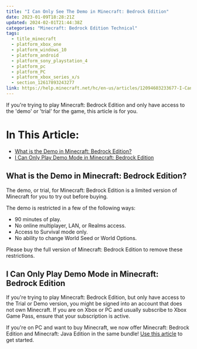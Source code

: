 ```yaml
---
title: "I Can Only See The Demo in Minecraft: Bedrock Edition"
date: 2023-01-09T18:28:21Z
updated: 2024-02-01T21:44:38Z
categories: "Minecraft: Bedrock Edition Technical"
tags:
  - title_minecraft
  - platform_xbox_one
  - platform_windows_10
  - platform_android
  - platform_sony_playstation_4
  - platform_pc
  - platform_PC
  - platform_xbox_series_x/s
  - section_12617893243277
link: https://help.minecraft.net/hc/en-us/articles/12094603233677-I-Can-Only-See-The-Demo-in-Minecraft-Bedrock-Edition
---
```


If you're trying to play Minecraft: Bedrock Edition and only have access to the 'demo' or 'trial' for the game, this article is for you.

# In This Article:

- [What is the Demo in Minecraft: Bedrock Edition?](#what-is-the-demo-in-minecraft-bedrock-edition)
- [I Can Only Play Demo Mode in Minecraft: Bedrock Edition](#i-can-only-play-demo-mode-in-minecraft-bedrock-edition)

## What is the Demo in Minecraft: Bedrock Edition?

The demo, or trial, for Minecraft: Bedrock Edition is a limited version of Minecraft for you to try out before buying.

The demo is restricted in a few of the following ways:

- 90 minutes of play.
- No online multiplayer, LAN, or Realms access.
- Access to Survival mode only.
- No ability to change World Seed or World Options.

Please buy the full version of Minecraft: Bedrock Edition to remove these restrictions.

## I Can Only Play Demo Mode in Minecraft: Bedrock Edition

If you're trying to play Minecraft: Bedrock Edition, but only have access to the Trial or Demo version, you might be signed into an account that does not own Minecraft. If you are on Xbox or PC and usually subscribe to Xbox Game Pass, ensure that your subscription is active.

If you're on PC and want to buy Minecraft, we now offer Minecraft: Bedrock Edition and Minecraft: Java Edition in the same bundle! [Use this article](./Minecraft-Java-Bedrock-Edition-for-PC-FAQ.md) to get started.
